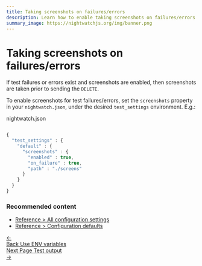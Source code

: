 ```yaml
---
title: Taking screenshots on failures/errors
description: Learn how to enable taking screenshots on failures/errors in Nightwatch.
summary_image: https://nightwatchjs.org/img/banner.png
---
```


# Taking screenshots on failures/errors

If test failures or errors exist and screenshots are enabled, then screenshots are taken prior to sending the `DELETE`.

To enable screenshots for test failures/errors, set the `screenshots` property in your `nightwatch.json`, under the desired  `test_settings` environment. E.g.:

nightwatch.json

```js

{
  "test_settings" : {
    "default" : {
      "screenshots" : {
        "enabled" : true,
        "on_failure" : true,
        "path" : "./screens"
      }
    }
  }
}
```

### Recommended content

- [Reference > All configuration settings](https://nightwatchjs.org/guide/reference/settings.html)
- [Reference > Configuration defaults](https://nightwatchjs.org/guide/reference/defaults.html)

 <div class="doc-pagination pt-40">
  <div class="previous">
    <a href="/guide/configuration/using-env-variables-in-your-config.html">
      <span>←</span>
        <div class="d-flex flex-column">
          <span class="smallT">Back</span>
          <span class="bigT">Use ENV variables</span>
        </div>
    </a>
  </div>
  <div class="next">
    <a href="/guide/configuration/customising-test-output.html">
        <div class="d-flex flex-column">
          <span class="smallT">Next Page</span>
          <span class="bigT">Test output</span>
        </div>
        <span>→</span>
    </a>
  </div>
</div>
